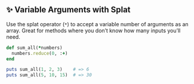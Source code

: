 ## ✨ Variable Arguments with Splat
Use the splat operator (`*`) to accept a variable number of arguments as an array. Great for methods where you don’t know how many inputs you’ll need.

```ruby
def sum_all(*numbers)
  numbers.reduce(0, :+)
end

puts sum_all(1, 2, 3)    # => 6
puts sum_all(5, 10, 15)  # => 30
```